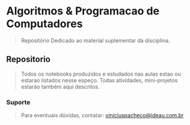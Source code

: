 # Algoritmos & Programacao de Computadores
> Repositório Dedicado ao material suplementar da disciplina.

## Repositorio
> Todos os notebooks produzidos e estudados nas aulas estao ou estarao listados nesse espeço.
> Todas atividades, mini-projetos estaráo também aqui descritos.

### Suporte
> Para eventuais dúvidas, contatar: viniciuspacheco@ideau.com.br
